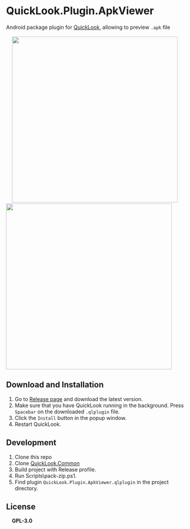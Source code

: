 # QuickLook.Plugin.ApkViewer
Android package plugin for [QuickLook](https://github.com/QL-Win/QuickLook), allowing to preview `.apk` file
<br/>
<br/>
&nbsp;&nbsp;&nbsp;&nbsp;<img src="https://user-images.githubusercontent.com/36994503/108632546-1cb3c700-74a2-11eb-9c3f-9fc4b0db70a2.png" width=450px>&nbsp;&nbsp;&nbsp;&nbsp;<img src="https://user-images.githubusercontent.com/36994503/108632551-1faeb780-74a2-11eb-933e-6948903afd48.png" width=450px>

## Download and Installation
1. Go to [Release page](https://github.com/canheo136/QuickLook.Plugin.ApkViewer/releases) and download the latest version.
2. Make sure that you have QuickLook running in the background. Press `Spacebar` on the downloaded `.qlplugin` file.
3. Click the `Install` button in the popup window.
4. Restart QuickLook.

## Development
1. Clone this repo
2. Clone [QuickLook.Common](https://github.com/QL-Win/QuickLook.Common)
3. Build project with Release profile.
4. Run Scripts\pack-zip.ps1.
5. Find plugin `QuickLook.Plugin.ApkViewer.qlplugin` in the project directory.

## License
 &nbsp;&nbsp;&nbsp;&nbsp;**GPL-3.0**
